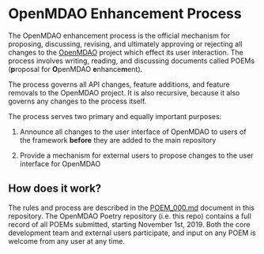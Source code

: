
OpenMDAO Enhancement Process
============================

The OpenMDAO enhancement process is the official mechanism for proposing, discussing, revising,
and ultimately approving or rejecting all changes to the [OpenMDAO](https://openmdao.org) project
which effect its user interaction.
The process involves writing, reading, and discussing documents called POEMs (**p**roposal for **O**penMDAO **e**nhance**m**ent).

The process governs all API changes, feature additions, and feature removals to the OpenMDAO project.
It is also recursive, because it also governs any changes to the process itself.

The process serves two primary and equally important purposes:

1) Announce all changes to the user interface of OpenMDAO to users
of the framework **before** they are added to the main repository

2) Provide a mechanism for external users to propose
changes to the user interface for OpenMDAO

How does it work?
-----------------

The rules and process are described in the [POEM_000.md](https://github.com/OpenMDAO/Poetry/blob/master/POEM_000.md) document in this repository.
The OpenMDAO Poetry repository (i.e. this repo) contains a full record of all POEMs submitted, starting November 1st, 2019.
Both the core development team and external users participate, and input on any POEM is welcome from any user at any time.
